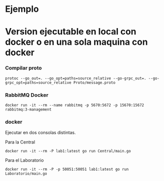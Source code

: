 # Ejemplo

# Version ejecutable en local con docker o en una sola maquina con docker

### Compilar proto

    protoc --go_out=. --go_opt=paths=source_relative --go-grpc_out=. --go-grpc_opt=paths=source_relative Proto/message.proto

### RabbitMQ Docker

    docker run -it --rm --name rabbitmq -p 5670:5672 -p 15670:15672 rabbitmq:3-management

### docker
Ejecutar en dos consolas distintas.

Para la Central

    docker run -it --rm -P lab1:latest go run Central/main.go
Para el Laboratorio

    docker run -it --rm -P -p 50051:50051 lab1:latest go run Laboratorio/main.go
